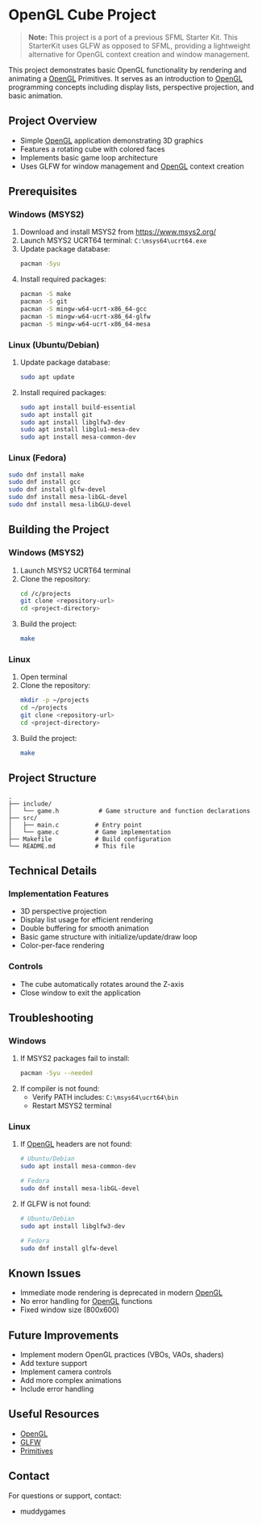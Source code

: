 # OpenGL Cube Project

> **Note:** This project is a port of a previous SFML Starter Kit. This StarterKit uses GLFW as opposed to SFML, providing a lightweight alternative for OpenGL context creation and window management.

This project demonstrates basic OpenGL functionality by rendering and animating a [OpenGL](https://registry.khronos.org/OpenGL-Refpages/gl4/) Primitives. It serves as an introduction to [OpenGL](https://registry.khronos.org/OpenGL-Refpages/gl4/) programming concepts including display lists, perspective projection, and basic animation.

## Project Overview

* Simple [OpenGL](https://registry.khronos.org/OpenGL-Refpages/gl4/) application demonstrating 3D graphics
* Features a rotating cube with colored faces
* Implements basic game loop architecture
* Uses GLFW for window management and [OpenGL](https://registry.khronos.org/OpenGL-Refpages/gl4/) context creation

## Prerequisites

### Windows (MSYS2)
1. Download and install MSYS2 from https://www.msys2.org/
2. Launch MSYS2 UCRT64 terminal: `C:\msys64\ucrt64.exe`
3. Update package database:
   ```bash
   pacman -Syu
   ```
4. Install required packages:
   ```bash
   pacman -S make
   pacman -S git
   pacman -S mingw-w64-ucrt-x86_64-gcc
   pacman -S mingw-w64-ucrt-x86_64-glfw
   pacman -S mingw-w64-ucrt-x86_64-mesa
   ```

### Linux (Ubuntu/Debian)
1. Update package database:
   ```bash
   sudo apt update
   ```
2. Install required packages:
   ```bash
   sudo apt install build-essential
   sudo apt install git
   sudo apt install libglfw3-dev
   sudo apt install libglu1-mesa-dev
   sudo apt install mesa-common-dev
   ```

### Linux (Fedora)
```bash
sudo dnf install make
sudo dnf install gcc
sudo dnf install glfw-devel
sudo dnf install mesa-libGL-devel
sudo dnf install mesa-libGLU-devel
```

## Building the Project

### Windows (MSYS2)
1. Launch MSYS2 UCRT64 terminal
2. Clone the repository:
   ```bash
   cd /c/projects
   git clone <repository-url>
   cd <project-directory>
   ```
3. Build the project:
   ```bash
   make
   ```

### Linux
1. Open terminal
2. Clone the repository:
   ```bash
   mkdir -p ~/projects
   cd ~/projects
   git clone <repository-url>
   cd <project-directory>
   ```
3. Build the project:
   ```bash
   make
   ```

## Project Structure
```
.
├── include/
│   └── game.h           # Game structure and function declarations
├── src/
│   ├── main.c          # Entry point
│   └── game.c          # Game implementation
├── Makefile            # Build configuration
└── README.md           # This file
```

## Technical Details

### Implementation Features
* 3D perspective projection
* Display list usage for efficient rendering
* Double buffering for smooth animation
* Basic game structure with initialize/update/draw loop
* Color-per-face rendering

### Controls
* The cube automatically rotates around the Z-axis
* Close window to exit the application

## Troubleshooting

### Windows
1. If MSYS2 packages fail to install:
   ```bash
   pacman -Syu --needed
   ```
2. If compiler is not found:
   * Verify PATH includes: `C:\msys64\ucrt64\bin`
   * Restart MSYS2 terminal

### Linux
1. If [OpenGL](https://registry.khronos.org/OpenGL-Refpages/gl4/) headers are not found:
   ```bash
   # Ubuntu/Debian
   sudo apt install mesa-common-dev

   # Fedora
   sudo dnf install mesa-libGL-devel
   ```
2. If GLFW is not found:
   ```bash
   # Ubuntu/Debian
   sudo apt install libglfw3-dev

   # Fedora
   sudo dnf install glfw-devel
   ```

## Known Issues
* Immediate mode rendering is deprecated in modern [OpenGL](https://registry.khronos.org/OpenGL-Refpages/gl4/)
* No error handling for [OpenGL](https://registry.khronos.org/OpenGL-Refpages/gl4/) functions
* Fixed window size (800x600)

## Future Improvements
* Implement modern OpenGL practices (VBOs, VAOs, shaders)
* Add texture support
* Implement camera controls
* Add more complex animations
* Include error handling

## Useful Resources
* [OpenGL](https://registry.khronos.org/OpenGL-Refpages/gl4/)
* [GLFW](https://www.glfw.org/)
* [Primitives](https://www.khronos.org/opengl/wiki/primitive)

## Contact
For questions or support, contact:
* muddygames